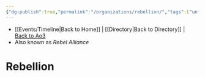 ```yaml
---
{"dg-publish":true,"permalink":"/organizations/rebellion/","tags":["unfinished","faction"],"noteIcon":"saber1"}
---
```


- [[Events/Timeline\|Back to Home]] | [[Directory\|Back to Directory]] | [Back to Ao3](https://archiveofourown.org/works/19334440/chapters/45992584)
- Also known as *Rebel Alliance*

# Rebellion
